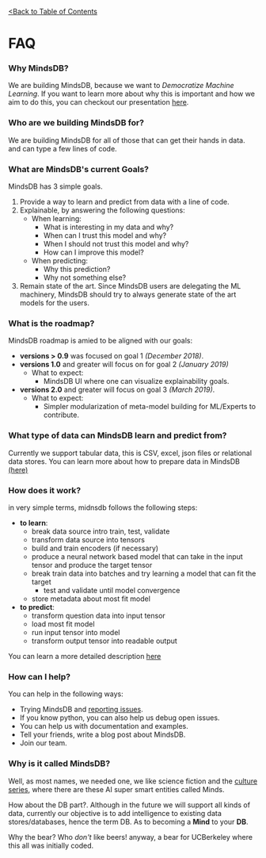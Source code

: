 [<Back to Table of Contents](../README.md)

# FAQ

### Why MindsDB?

We are building MindsDB, because we want to *Democratize Machine Learning*.
If you want to learn more about why this is important and how we aim to do this, you can checkout our presentation [here](https://docs.google.com/presentation/d/e/2PACX-1vTfmQfc4rV2OjepzAMsCRAK3Z0h-IbOLMx66Ao_tFAvNX6yjNv4f1AkRK31mCLmKm8DbWwz-2F0NeBQ/pub?start=false&loop=false&delayms=3000).

### Who are we building MindsDB for?

We are building MindsDB for all of those that can get their hands in data. and can type a few lines of code.

### What are MindsDB's current Goals?

MindsDB has 3 simple goals.

1) Provide a way to learn and predict from data with a line of code.
2) Explainable, by answering the following questions:
    * When learning:
        * What is interesting in my data and why?
        * When can I trust this model and why?
        * When I should not trust this model and why?
        * How can I improve this model?
    * When predicting:
        * Why this prediction?
        * Why not something else?
3) Remain state of the art. Since MindsDB users are delegating the ML machinery, MindsDB should try to always generate state of the art models for the users.

### What is the roadmap?

MindsDB roadmap is amied to be aligned with our goals:
 
* **versions  > 0.9** was focused on goal 1 *(December 2018)*. 
* **versions 1.0** and greater will focus on for goal 2 *(January 2019)*
    * What to expect:
        * MindsDB UI where one can visualize explainability goals.
* **versions 2.0** and greater will focus on goal 3 *(March 2019)*.
    * What to expect:
        * Simpler modularization of meta-model building for ML/Experts to contribute.

### What type of data can MindsDB learn and predict from?   

Currently we support tabular data, this is CSV, excel, json files or relational data stores.
You can learn more about how to prepare data in MindsDB [(here)](DataSources.md)

### How does it work? ###

in very simple terms, midnsdb follows the following steps:

 * **to learn**:
    * break data source intro train, test, validate
    * transform data source into tensors
    * build and train encoders (if necessary)
    * produce a neural network based model that can take in the input tensor and produce the target tensor
    * break train data into batches and try learning a model that can fit the target
      * test and validate until model convergence
    * store metadata about most fit model
 * **to predict**:
    * transform question data into input tensor
    * load most fit model
    * run input tensor into model
    * transform output tensor into readable output
    
You can learn a more detailed description [here](InsideMindsDB.md)

### How can I help?

You can help in the following ways:

 * Trying MindsDB and [reporting issues](https://github.com/mindsdb/mindsdb/issues/new/choose).
 * If you know python, you can also help us debug open issues. 
 * You can help us with documentation and examples.
 * Tell your friends, write a blog post about MindsDB.
 * Join our team.
 
### Why is it called MindsDB?

Well, as most names, we needed one, we like science fiction and the [culture series](https://en.wikipedia.org/wiki/The_Culture_(series)), where there are these AI super smart entities called Minds.

How about the DB part?. Although in the future we will support all kinds of data, currently our objective is to add intelligence to existing data stores/databases, hence the term DB.
As to becoming a **Mind** to your **DB**.

Why the bear? Who *don't* like beers! anyway, a bear for UCBerkeley where this all was initially coded.
